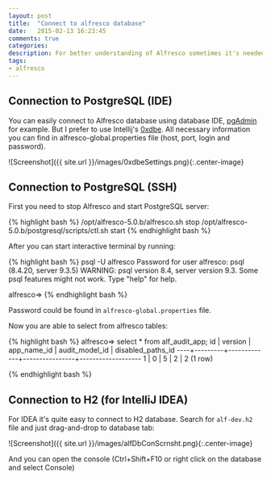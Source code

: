 ```yaml
---
layout: post
title:  "Connect to alfresco database"
date:   2015-02-13 16:23:45
comments: true
categories:
description: For better understanding of Alfresco sometimes it's needed to see Alfresco tables. Here I'm showing how to connect to Alfresco Postgre database on a server and to h2 database during development.
tags: 
- alfresco
---
```


## Connection to PostgreSQL (IDE)

You can easily connect to Alfresco database using database IDE, [pgAdmin](http://www.pgadmin.org/) for example. But I prefer to use Intellij's [0xdbe](https://www.jetbrains.com/dbe/).
All necessary information you can find in alfresco-global.properties file (host, port, login and password).

![Screenshot]({{ site.url }}/images/0xdbeSettings.png){:.center-image}

## Connection to PostgreSQL (SSH)

First you need to stop Alfresco and start PostgreSQL server:

{% highlight bash %}
/opt/alfresco-5.0.b/alfresco.sh stop
/opt/alfresco-5.0.b/postgresql/scripts/ctl.sh start
{% endhighlight bash %}

After you can start interactive terminal by running:

{% highlight bash %}
psql -U alfresco
Password for user alfresco: 
psql (8.4.20, server 9.3.5)
WARNING: psql version 8.4, server version 9.3.
         Some psql features might not work.
Type "help" for help.

alfresco=> 
{% endhighlight bash %}

Password could be found in `alfresco-global.properties` file.

Now you are able to select from alfresco tables:

{% highlight bash %}
alfresco=> select * from alf_audit_app;
 id | version | app_name_id | audit_model_id | disabled_paths_id 
----+---------+-------------+----------------+-------------------
  1 |       0 |           5 |              2 |                 2
(1 row)

{% endhighlight bash %}

## Connection to H2 (for IntelliJ IDEA)

For IDEA it's quite easy to connect to H2 database. Search for `alf-dev.h2` file and just drag-and-drop to database tab:

![Screenshot]({{ site.url }}/images/alfDbConScrnsht.png){:.center-image}

And you can open the console (Ctrl+Shift+F10 or right click on the database and select Console)
